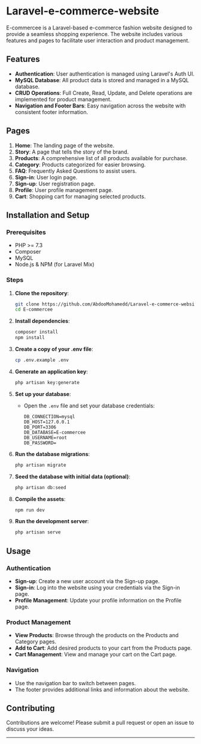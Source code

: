 # Laravel-e-commerce-website

E-commercee is a Laravel-based e-commerce fashion website designed to provide a seamless shopping experience. The website includes various features and pages to facilitate user interaction and product management.

## Features

- **Authentication**: User authentication is managed using Laravel's Auth UI.
- **MySQL Database**: All product data is stored and managed in a MySQL database.
- **CRUD Operations**: Full Create, Read, Update, and Delete operations are implemented for product management.
- **Navigation and Footer Bars**: Easy navigation across the website with consistent footer information.

## Pages

1. **Home**: The landing page of the website.
2. **Story**: A page that tells the story of the brand.
3. **Products**: A comprehensive list of all products available for purchase.
4. **Category**: Products categorized for easier browsing.
5. **FAQ**: Frequently Asked Questions to assist users.
6. **Sign-in**: User login page.
7. **Sign-up**: User registration page.
8. **Profile**: User profile management page.
9. **Cart**: Shopping cart for managing selected products.

## Installation and Setup

### Prerequisites

- PHP >= 7.3
- Composer
- MySQL
- Node.js & NPM (for Laravel Mix)

### Steps

1. **Clone the repository**:
    ```bash
    git clone https://github.com/AbdooMohamedd/Laravel-e-commerce-website.git
    cd E-commercee
    ```

2. **Install dependencies**:
    ```bash
    composer install
    npm install
    ```

3. **Create a copy of your .env file**:
    ```bash
    cp .env.example .env
    ```

4. **Generate an application key**:
    ```bash
    php artisan key:generate
    ```

5. **Set up your database**:
    - Open the `.env` file and set your database credentials:
        ```plaintext
        DB_CONNECTION=mysql
        DB_HOST=127.0.0.1
        DB_PORT=3306
        DB_DATABASE=E-commercee
        DB_USERNAME=root
        DB_PASSWORD=
        ```

6. **Run the database migrations**:
    ```bash
    php artisan migrate
    ```

7. **Seed the database with initial data (optional)**:
    ```bash
    php artisan db:seed
    ```

8. **Compile the assets**:
    ```bash
    npm run dev
    ```

9. **Run the development server**:
    ```bash
    php artisan serve
    ```

## Usage

### Authentication

- **Sign-up**: Create a new user account via the Sign-up page.
- **Sign-in**: Log into the website using your credentials via the Sign-in page.
- **Profile Management**: Update your profile information on the Profile page.

### Product Management

- **View Products**: Browse through the products on the Products and Category pages.
- **Add to Cart**: Add desired products to your cart from the Products page.
- **Cart Management**: View and manage your cart on the Cart page.

### Navigation

- Use the navigation bar to switch between pages.
- The footer provides additional links and information about the website.

## Contributing

Contributions are welcome! Please submit a pull request or open an issue to discuss your ideas.

---
